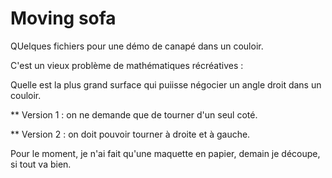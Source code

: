 # Moving sofa
 QUelques fichiers pour une démo de canapé dans un couloir. 

C'est un vieux problème de mathématiques récréatives : 

Quelle est la plus grand surface qui puiisse négocier un angle droit dans un couloir. 

** Version 1 : on ne demande que de tourner d'un seul coté. 

** Version 2 : on doit pouvoir tourner à droite et à gauche. 

Pour le moment, je n'ai fait qu'une maquette en papier, demain je découpe, si tout va bien. 


